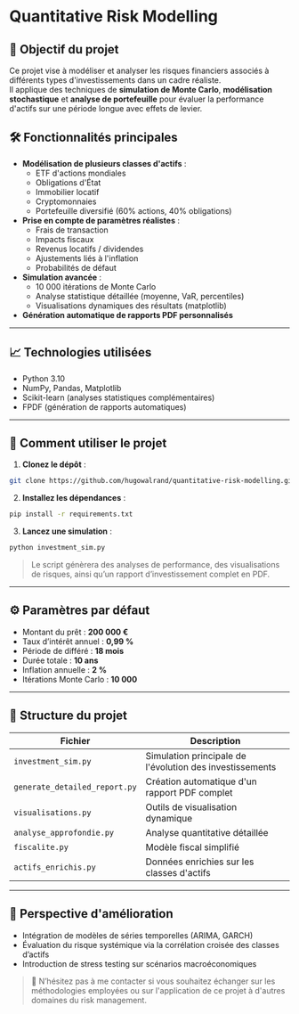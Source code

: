 # Quantitative Risk Modelling


## 🧠 Objectif du projet

Ce projet vise à modéliser et analyser les risques financiers associés à différents types d'investissements dans un cadre réaliste.  
Il applique des techniques de **simulation de Monte Carlo**, **modélisation stochastique** et **analyse de portefeuille** pour évaluer la performance d'actifs sur une période longue avec effets de levier.



## 🛠️ Fonctionnalités principales

- **Modélisation de plusieurs classes d'actifs** :
  - ETF d'actions mondiales
  - Obligations d'État
  - Immobilier locatif
  - Cryptomonnaies
  - Portefeuille diversifié (60% actions, 40% obligations)
- **Prise en compte de paramètres réalistes** :
  - Frais de transaction
  - Impacts fiscaux
  - Revenus locatifs / dividendes
  - Ajustements liés à l'inflation
  - Probabilités de défaut
- **Simulation avancée** :
  - 10 000 itérations de Monte Carlo
  - Analyse statistique détaillée (moyenne, VaR, percentiles)
  - Visualisations dynamiques des résultats (matplotlib)
- **Génération automatique de rapports PDF personnalisés**

---

## 📈 Technologies utilisées

- Python 3.10
- NumPy, Pandas, Matplotlib
- Scikit-learn (analyses statistiques complémentaires)
- FPDF (génération de rapports automatiques)

---

## 🚀 Comment utiliser le projet

1. **Clonez le dépôt** :
```bash
git clone https://github.com/hugowalrand/quantitative-risk-modelling.git
```
2. **Installez les dépendances** :
```bash
pip install -r requirements.txt
```
3. **Lancez une simulation** :
```bash
python investment_sim.py
```

> Le script génèrera des analyses de performance, des visualisations de risques, ainsi qu’un rapport d’investissement complet en PDF.

---

## ⚙️ Paramètres par défaut

- Montant du prêt : **200 000 €**
- Taux d’intérêt annuel : **0,99 %**
- Période de différé : **18 mois**
- Durée totale : **10 ans**
- Inflation annuelle : **2 %**
- Itérations Monte Carlo : **10 000**

---

## 📑 Structure du projet

| Fichier | Description |
|--------|-------------|
| `investment_sim.py` | Simulation principale de l'évolution des investissements |
| `generate_detailed_report.py` | Création automatique d'un rapport PDF complet |
| `visualisations.py` | Outils de visualisation dynamique |
| `analyse_approfondie.py` | Analyse quantitative détaillée |
| `fiscalite.py` | Modèle fiscal simplifié |
| `actifs_enrichis.py` | Données enrichies sur les classes d'actifs |

---

## 🎯 Perspective d'amélioration

- Intégration de modèles de séries temporelles (ARIMA, GARCH)
- Évaluation du risque systémique via la corrélation croisée des classes d’actifs
- Introduction de stress testing sur scénarios macroéconomiques



> 📩 N’hésitez pas à me contacter si vous souhaitez échanger sur les méthodologies employées ou sur l'application de ce projet à d'autres domaines du risk management.
